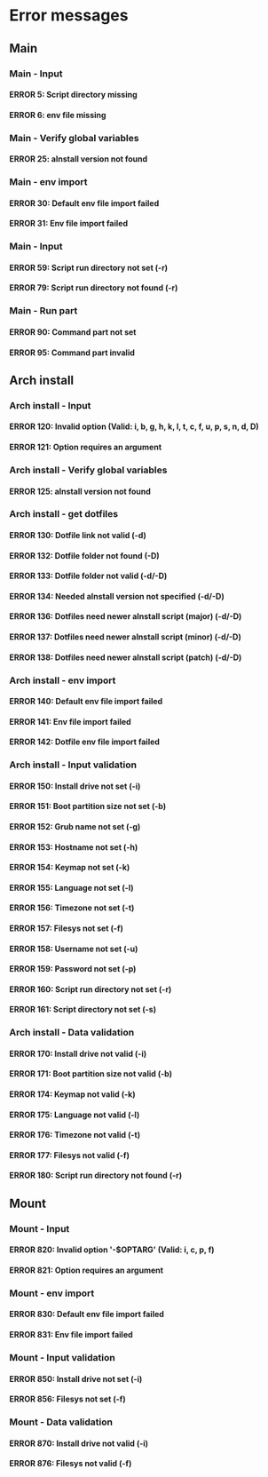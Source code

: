 # Error messages

## Main

### Main - Input

#### ERROR 5: Script directory missing

#### ERROR 6: env file missing

### Main - Verify global variables

#### ERROR 25: aInstall version not found

### Main - env import

#### ERROR 30: Default env file import failed

#### ERROR 31: Env file import failed

### Main - Input 

#### ERROR 59: Script run directory not set (-r)

#### ERROR 79: Script run directory not found (-r)

### Main - Run part

#### ERROR 90: Command part not set

#### ERROR 95: Command part invalid

## Arch install

### Arch install - Input

#### ERROR 120: Invalid option (Valid: i, b, g, h, k, l, t, c, f, u, p, s, n, d, D)

#### ERROR 121: Option requires an argument

### Arch install - Verify global variables

#### ERROR 125: aInstall version not found

### Arch install - get dotfiles

#### ERROR 130: Dotfile link not valid (-d)

#### ERROR 132: Dotfile folder not found (-D)

#### ERROR 133: Dotfile folder not valid (-d/-D)

#### ERROR 134: Needed aInstall version not specified (-d/-D)

#### ERROR 136: Dotfiles need newer aInstall script (major) (-d/-D)

#### ERROR 137: Dotfiles need newer aInstall script (minor) (-d/-D)

#### ERROR 138: Dotfiles need newer aInstall script (patch) (-d/-D)

### Arch install - env import

#### ERROR 140: Default env file import failed

#### ERROR 141: Env file import failed

#### ERROR 142: Dotfile env file import failed

### Arch install - Input validation

#### ERROR 150: Install drive not set (-i)

#### ERROR 151: Boot partition size not set (-b)

#### ERROR 152: Grub name not set (-g)

#### ERROR 153: Hostname not set (-h)

#### ERROR 154: Keymap not set (-k)

#### ERROR 155: Language not set (-l)

#### ERROR 156: Timezone not set (-t)

#### ERROR 157: Filesys not set (-f)

#### ERROR 158: Username not set (-u)

#### ERROR 159: Password not set (-p)

#### ERROR 160: Script run directory not set (-r)

#### ERROR 161: Script directory not set (-s)

### Arch install - Data validation

#### ERROR 170: Install drive not valid (-i)

#### ERROR 171: Boot partition size not valid (-b)

#### ERROR 174: Keymap not valid (-k)

#### ERROR 175: Language not valid (-l)

#### ERROR 176: Timezone not valid (-t)

#### ERROR 177: Filesys not valid (-f)

#### ERROR 180: Script run directory not found (-r)

## Mount

### Mount - Input

#### ERROR 820: Invalid option '-$OPTARG' (Valid: i, c, p, f)

#### ERROR 821: Option requires an argument

### Mount - env import

#### ERROR 830: Default env file import failed

#### ERROR 831: Env file import failed

### Mount - Input validation

#### ERROR 850: Install drive not set (-i)

#### ERROR 856: Filesys not set (-f)

### Mount - Data validation

#### ERROR 870: Install drive not valid (-i)

#### ERROR 876: Filesys not valid (-f)
